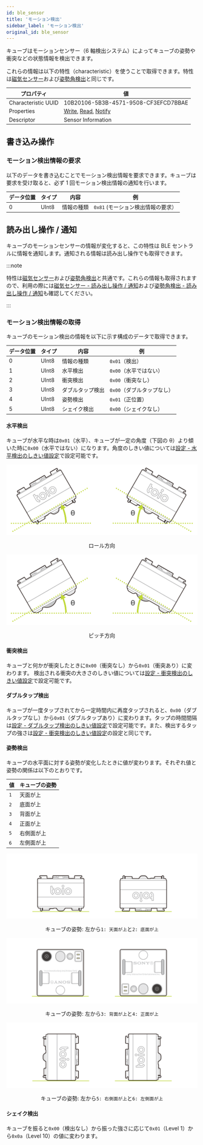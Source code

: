 ```yaml
---
id: ble_sensor
title: 'モーション検出'
sidebar_label: 'モーション検出'
original_id: ble_sensor
---
```


キューブはモーションセンサー（6 軸検出システム）によってキューブの姿勢や衝突などの状態情報を検出できます。

これらの情報は以下の特性（characteristic）を使うことで取得できます。特性は[磁気センサー](magnetic_sensor.md)および[姿勢角検出](high_precision_tilt_sensor.md)と同じです。

| プロパティ          | 値                                                                                 |
| ------------------- | ---------------------------------------------------------------------------------- |
| Characteristic UUID | 10B20106-5B3B-4571-9508-CF3EFCD7BBAE                                               |
| Properties          | [Write](#書き込み操作), [Read](#読み出し操作--通知), [Notify](#読み出し操作--通知) |
| Descriptor          | Sensor Information                                                                 |

## 書き込み操作

### モーション検出情報の要求

以下のデータを書き込むことでモーション検出情報を要求できます。キューブは要求を受け取ると、必ず 1 回モーション検出情報の通知を行います。

| データ位置 | タイプ | 内容       | 例                                                            |
| ---------- | ------ | ---------- | ------------------------------------------------------------- |
| 0          | UInt8  | 情報の種類 | <span class="fixed">`0x81`</span> (モーション検出情報の要求） |

## 読み出し操作 / 通知

キューブのモーションセンサーの情報が変化すると、この特性は BLE セントラルに情報を通知します。通知される情報は読み出し操作でも取得できます。

:::note

特性は[磁気センサー](magnetic_sensor.md)および[姿勢角検出](high_precision_tilt_sensor.md)と共通です。これらの情報も取得されますので、利用の際には[磁気センサー - 読み出し操作 / 通知](magnetic_sensor.md#読み出し操作--通知)および[姿勢角検出 - 読み出し操作 / 通知](high_precision_tilt_sensor.md#読み出し操作--通知)も確認してください。

:::

### モーション検出情報の取得

キューブのモーション検出の情報を以下に示す構成のデータで取得できます。

| データ位置 | タイプ | 内容             | 例                                        |
| ---------- | ------ | ---------------- | ----------------------------------------- |
| 0          | UInt8  | 情報の種類       | <span class="fixed">`0x01`</span>（検出） |
| 1          | UInt8  | 水平検出         | `0x00`（水平ではない）                    |
| 2          | UInt8  | 衝突検出         | `0x00`（衝突なし）                        |
| 3          | UInt8  | ダブルタップ検出 | `0x00`（ダブルタップなし）                |
| 4          | UInt8  | 姿勢検出         | `0x01`（正位置）                          |
| 5          | UInt8  | シェイク検出     | `0x00`（シェイクなし）                    |

#### 水平検出

キューブが水平な時は`0x01`（水平）、キューブが一定の角度（下図の θ）より傾いた時に`0x00`（水平ではない）になります。角度のしきい値については[設定 - 水平検出のしきい値設定](configuration.md#水平検出のしきい値設定)で設定可能です。

![Flat Status Threshold - Roll](assets/configuration_flat_status_threshold_roll.svg)

<p align="center">ロール方向</p>

![Flat Status Threshold - Pitch](assets/configuration_flat_status_threshold_pitch.svg)

<p align="center">ピッチ方向</p>

#### 衝突検出

キューブと何かが衝突したときに`0x00`（衝突なし）から`0x01`（衝突あり）に変わります。
検出される衝突の大きさのしきい値については[設定 - 衝突検出のしきい値設定](configuration.md#衝突検出のしきい値設定)で設定可能です。

#### ダブルタップ検出

キューブが一度タップされてから一定時間内に再度タップされると、`0x00`（ダブルタップなし）から`0x01`（ダブルタップあり）に変わります。タップの時間間隔は[設定 - ダブルタップ検出のしきい値設定](configuration.md#ダブルタップ検出の時間間隔の設定)で設定可能です。また、検出するタップの強さは[設定 - 衝突検出のしきい値設定](configuration.md#衝突検出のしきい値設定)の設定と同じです。

#### 姿勢検出

キューブの水平面に対する姿勢が変化したときに値が変わります。それぞれ値と姿勢の関係は以下のとおりです。

| 値  | キューブの姿勢 |
| --- | -------------- |
| `1` | 天面が上       |
| `2` | 底面が上       |
| `3` | 背面が上       |
| `4` | 正面が上       |
| `5` | 右側面が上     |
| `6` | 左側面が上     |

![Cube Posture (Normal and Up-side down)](assets/sensor_posture_normal_up.svg)

<p align="center">キューブの姿勢: 左から<code>1: 天面が上</code>と<code>2: 底面が上</code></p>

![Cube Posture (Front-side down and Back-side down)](assets/sensor_posture_front_back.svg)

<p align="center">キューブの姿勢: 左から<code>3: 背面が上</code>と<code>4: 正面が上</code></p>

![Cube Posture (Left-side down and Right-side down)](assets/sensor_posture_left_right.svg)

<p align="center">キューブの姿勢: 左から<code>5: 右側面が上</code>と<code>6: 左側面が上</code></p>

#### シェイク検出

キューブを振ると`0x00`（検出なし）から振った強さに応じて`0x01`（Level 1）から`0x0a`（Level 10）の値に変わります。
